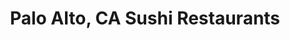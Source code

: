 ---
layout: city
title: Palo Alto, CA Sushi Restaurants
permalink: /california/palo-alto/
stateAbbr: CA
stateName: California
cityName: Palo Alto

---